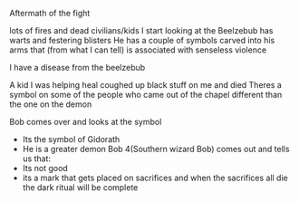 Aftermath of the fight 

lots of fires and dead civilians/kids
I start looking at the Beelzebub 
has warts and festering blisters 
He has a couple of symbols carved into his arms that (from what I can tell) is associated with senseless violence 

I have a disease from the beelzebub 

A kid I was helping heal coughed up black stuff on me and died Theres a symbol on some of the people who came out of the chapel different than the one on the demon 

Bob comes over and looks at the symbol 
- Its the symbol of Gidorath 
- He is a greater demon 
Bob 4(Southern wizard Bob) comes out and tells us that:
- Its not good 
- its a mark that gets placed on sacrifices and when the sacrifices all die the dark ritual will be complete   